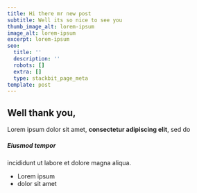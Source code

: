 ```yaml
---
title: Hi there mr new post
subtitle: Well its so nice to see you
thumb_image_alt: lorem-ipsum
image_alt: lorem-ipsum
excerpt: lorem-ipsum
seo:
  title: ''
  description: ''
  robots: []
  extra: []
  type: stackbit_page_meta
template: post
---
```

## Well thank you,

Lorem ipsum dolor sit amet, **consectetur adipiscing elit**, sed do

##### Eiusmod tempor

incididunt ut labore et dolore magna aliqua.

*   Lorem ipsum
*   dolor sit amet
